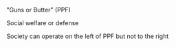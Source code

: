 
"Guns or Butter" (PPF)

Social welfare or defense

Society can operate on the left of PPF but not to the right 

